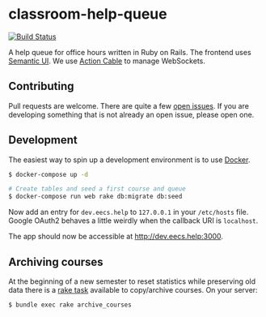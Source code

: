 # classroom-help-queue

[![Build Status](https://travis-ci.org/mterwill/classroom-help-queue.svg?branch=master)](https://travis-ci.org/mterwill/classroom-help-queue)

A help queue for office hours written in Ruby on Rails. The frontend uses
[Semantic UI](http://semantic-ui.com/). We use
[Action Cable](http://guides.rubyonrails.org/action_cable_overview.html) to
manage WebSockets.

## Contributing

Pull requests are welcome. There are quite a few
[open issues](https://github.com/mterwill/classroom-help-queue/issues). If you
are developing something that is not already an open issue, please open one.

## Development

The easiest way to spin up a development environment is to use
[Docker](https://docker.com).

```bash
$ docker-compose up -d

# Create tables and seed a first course and queue
$ docker-compose run web rake db:migrate db:seed
```

Now add an entry for `dev.eecs.help` to `127.0.0.1` in your `/etc/hosts` file.
Google OAuth2 behaves a little weirdly when the callback URI is `localhost`.

The app should now be accessible at http://dev.eecs.help:3000.

## Archiving courses
At the beginning of a new semester to reset statistics while preserving old data
there is a [rake task](https://github.com/mterwill/classroom-help-queue/blob/master/lib/tasks/archive_courses.rake)
available to copy/archive courses. On your server:

```
$ bundle exec rake archive_courses
```
